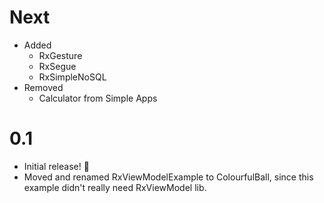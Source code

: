 # Next
- Added
  - RxGesture
  - RxSegue
  - RxSimpleNoSQL
- Removed
  - Calculator from Simple Apps

# 0.1
- Initial release! 🎉
- Moved and renamed RxViewModelExample to ColourfulBall, since this example didn't really need RxViewModel lib.
